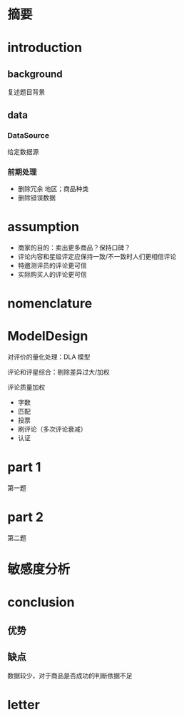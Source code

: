 # 摘要

# introduction
## background
复述题目背景

## data
### DataSource
给定数据源

### 前期处理
- 删除冗余
    地区；商品种类
- 删除错误数据

# assumption
- 商家的目的：卖出更多商品？保持口碑？
- 评论内容和星级评定应保持一致/不一致时人们更相信评论
- 特邀测评员的评论更可信
- 实际购买人的评论更可信

# nomenclature

# ModelDesign
对评价的量化处理：DLA 模型

评论和评星综合：剔除差异过大/加权

评论质量加权
  - 字数
  - 匹配
  - 投票
  - 刷评论（多次评论衰减）
  - 认证


# part 1
第一题

# part 2
第二题

# 敏感度分析

# conclusion
## 优势

## 缺点
数据较少，对于商品是否成功的判断依据不足

# letter